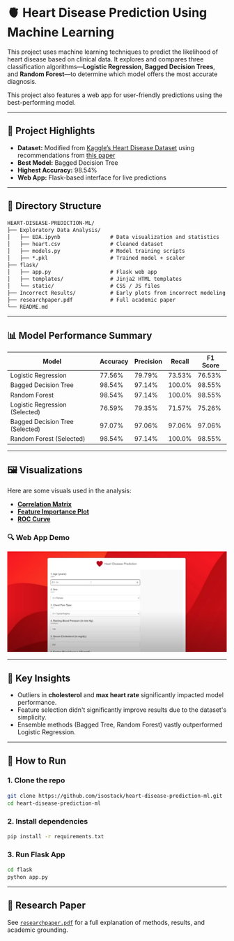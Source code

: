 
# 🫀 Heart Disease Prediction Using Machine Learning

This project uses machine learning techniques to predict the likelihood of heart disease based on clinical data. It explores and compares three classification algorithms—**Logistic Regression**, **Bagged Decision Trees**, and **Random Forest**—to determine which model offers the most accurate diagnosis.

This project also features a web app for user-friendly predictions using the best-performing model.

---

## 📌 Project Highlights

- **Dataset:** Modified from [Kaggle’s Heart Disease Dataset](https://www.kaggle.com/datasets) using recommendations from [this paper](https://libres.uncg.edu/ir/ecsu/f/Brandon_Simmons_Thesis-Final.pdf)
- **Best Model:** Bagged Decision Tree  
- **Highest Accuracy:** 98.54%  
- **Web App:** Flask-based interface for live predictions  

---

## 📂 Directory Structure

```
HEART-DISEASE-PREDICTION-ML/
├── Exploratory Data Analysis/
│   ├── EDA.ipynb                # Data visualization and statistics
│   ├── heart.csv                # Cleaned dataset
│   ├── models.py                # Model training scripts
│   ├── *.pkl                    # Trained model + scaler
├── flask/
│   ├── app.py                   # Flask web app
│   ├── templates/               # Jinja2 HTML templates
│   └── static/                  # CSS / JS files
├── Incorrect Results/           # Early plots from incorrect modeling
├── researchpaper.pdf            # Full academic paper
└── README.md
```

---

## 📊 Model Performance Summary

| Model                                | Accuracy | Precision | Recall | F1 Score |
|-------------------------------------|----------|-----------|--------|----------|
| Logistic Regression                 | 77.56%   | 79.79%    | 73.53% | 76.53%   |
| Bagged Decision Tree                | 98.54%   | 97.14%    | 100.0% | 98.55%   |
| Random Forest                       | 98.54%   | 97.14%    | 100.0% | 98.55%   |
| Logistic Regression (Selected)      | 76.59%   | 79.35%    | 71.57% | 75.26%   |
| Bagged Decision Tree (Selected)     | 97.07%   | 97.06%    | 97.06% | 97.06%   |
| Random Forest (Selected)            | 98.54%   | 97.14%    | 100.0% | 98.55%   |

---

## 🖼️ Visualizations

Here are some visuals used in the analysis:

- **[Correlation Matrix](./Exploratory%20Data%20Analysis/Correlation%20Matrix.png)**
- **[Feature Importance Plot](./Exploratory%20Data%20Analysis/Feature%20Importance%20-%20Random%20Forest.png)**
- **[ROC Curve](./Exploratory%20Data%20Analysis/ROC%20Curve.png)**

### 🔍 Web App Demo

![Web App Screenshot](./flask/static/demo1.png)

---

## 🧠 Key Insights

- Outliers in **cholesterol** and **max heart rate** significantly impacted model performance.
- Feature selection didn't significantly improve results due to the dataset's simplicity.
- Ensemble methods (Bagged Tree, Random Forest) vastly outperformed Logistic Regression.

---

## 🚀 How to Run

### 1. Clone the repo
```bash
git clone https://github.com/isostack/heart-disease-prediction-ml.git
cd heart-disease-prediction-ml
```

### 2. Install dependencies
```bash
pip install -r requirements.txt
```

### 3. Run Flask App
```bash
cd flask
python app.py
```

---

## 📄 Research Paper

See [`researchpaper.pdf`](./researchpaper.pdf) for a full explanation of methods, results, and academic grounding.
